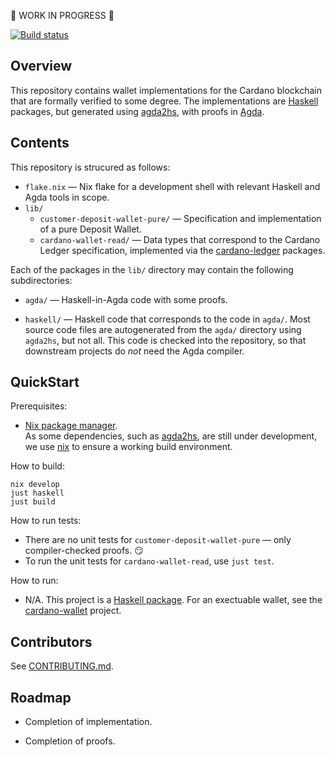 
🚧 WORK IN PROGRESS 🚧

[![Build status](https://badge.buildkite.com/307068367b3a4746737164e239dca22dd6b5288eb54c71ee0c.svg?branch=main)](https://buildkite.com/cardano-foundation/cardano-wallet-agda)

## Overview

This repository contains wallet implementations for the Cardano blockchain that are formally verified to some degree. The implementations are [Haskell][] packages, but generated using [agda2hs][], with proofs in [Agda][].

  [agda]: https://github.com/agda/agda
  [agda2hs]: https://github.com/agda/agda2hs
  [haskell]: https://haskell.org

## Contents

This repository is strucured as follows:

* `flake.nix` — Nix flake for a development shell with relevant Haskell and Agda tools in scope.
* `lib/`
    * `customer-deposit-wallet-pure/` — Specification and implementation of a pure Deposit Wallet.
    * `cardano-wallet-read/` — Data types that correspond to the Cardano Ledger specification, implemented via the [cardano-ledger][] packages.

Each of the packages in the `lib/` directory may contain the following subdirectories:

* `agda/` — Haskell-in-Agda code with some proofs.
* `haskell/` — Haskell code that corresponds to the code in `agda/`. Most source code files are autogenerated from the `agda/` directory using `agda2hs`, but not all. This code is checked into the repository, so that downstream projects do *not* need the Agda compiler.

  [cardano-ledger]: https://github.com/IntersectMBO/cardano-ledger

## QuickStart

Prerequisites:

* [Nix package manager][nix].  
  As some dependencies, such as [agda2hs][], are still under development, we use [nix][] to ensure a working build environment.

How to build:

```console
nix develop
just haskell
just build
```

How to run tests:

* There are no unit tests for `customer-deposit-wallet-pure` — only compiler-checked proofs. 😏
* To run the unit tests for `cardano-wallet-read`, use `just test`.

How to run:

* N/A. This project is a [Haskell package][hackage]. For an exectuable wallet, see the [cardano-wallet][] project.

## Contributors

See [CONTRIBUTING.md](CONTRIBUTING.md).

## Roadmap

* Completion of implementation.
* Completion of proofs.


  [cardano-wallet]: https://github.com/cardano-foundation/cardano-wallet
  [hackage]: https://hackage.haskell.org
  [nix]: https://nixos.org/download/
